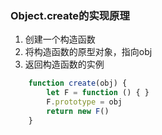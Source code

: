 <!--
 * @Author: wayne
 * @Date: 2020-10-26 13:41:17
 * @LastEditTime: 2020-10-26 14:19:32
 * @LastEditors: Please set LastEditors
 * @Description: In User Settings Edit
 * @FilePath: \source-code\Object.create.md
-->
### Object.create的实现原理
1. 创建一个构造函数
2. 将构造函数的原型对象，指向obj
3. 返回构造函数的实例
```javascript
    function create(obj) {
        let F = function () { }
        F.prototype = obj
        return new F()
    }
```

